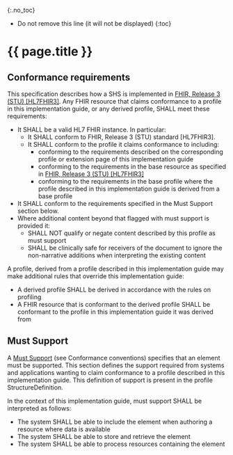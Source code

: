 {:.no_toc}
<!-- TOC  the css styling for this is \pages\assets\css\project.css under 'markdown-toc'-->
* Do not remove this line (it will not be displayed)
{:toc}
# {{ page.title }}

## Conformance requirements
This specification describes how a SHS is implemented in [FHIR, Release 3 (STU) [HL7FHIR3]](index.html#HL7FHIR3). Any FHIR resource that claims conformance to a profile in this implementation guide, or any derived profile, SHALL meet these requirements:

* It SHALL be a valid HL7 FHIR instance. In particular:
    * It SHALL conform to FHIR, Release 3 (STU) standard [HL7FHIR3].
    * It SHALL conform to the profile it claims conformance to including:
        * conforming to the requirements described on the corresponding profile or extension page of this implementation guide
        * conforming to the requirements in the base resource as specified in [FHIR, Release 3 (STU) [HL7FHIR3]](index.html#HL7FHIR3)
        * conforming to the requirements in the base profile where the profile described in this implementation guide is derived from a base profile
* It SHALL conform to the requirements specified in the Must Support section below.
* Where additional content beyond that flagged with must support is provided it:
    * SHALL NOT qualify or negate content described by this profile as must support
    * SHALL be clinically safe for receivers of the document to ignore the non-narrative additions when interpreting the existing content

A profile, derived from a profile described in this implementation guide may make additional rules that override this implementation guide:

* A derived profile SHALL be derived in accordance with the rules on profiling
* A FHIR resource that is conformant to the derived profile SHALL be conformant to the profile in this implementation guide it was derived from


## Must Support
A [Must Support](http://hl7.org/fhir/STU3/conformance-rules.html#mustSupport) (see Conformance conventions) specifies that an element must be supported. This section defines the support required from systems and applications wanting to claim conformance to a profile described in this implementation guide. This definition of support is present in the profile StructureDefinition.

In the context of this implementation guide, must support SHALL be interpreted as follows:

* The system SHALL be able to include the element when authoring a resource where data is available
* The system SHALL be able to store and retrieve the element
* The system SHALL be able to process resources containing the element